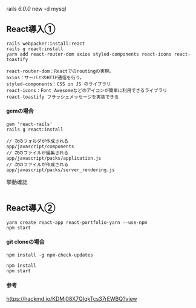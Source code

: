rails _6.0.0_ new  -d mysql

## React導入①
```
rails webpacker:install:react
rails g react:install
yarn add react-router-dom axios styled-components react-icons react-toastify

react-router-dom：Reactでのroutingの実現。
axios：サーバとのHTTP通信を行う。
styled-components：CSS in JS のライブラリ
react-icons：Font Awesomeなどのアイコンが簡単に利用できるライブラリ
react-toastify フラッシュメッセージを実装できる
```

#### gemの場合
```
gem 'react-rails'
rails g react:install
```

```
// 次のフォルダが作成される
app/javascript/components
// 次のファイルが編集される
app/javascript/packs/application.js
// 次のファイルが作成される
app/javascript/packs/server_rendering.js
```


挙動確認
```
```

## React導入②
```
yarn create react-app react-portfolio-yarn --use-npm
npm start
```

####  git cloneの場合
```
npm install -g npm-check-updates
```

```
npm install
npm start
```



#### 参考
https://hackmd.io/KDMj08X7QIqkTcs37rEWBQ?view